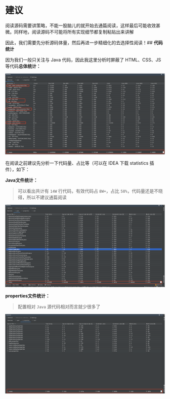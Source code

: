 # **建议**

阅读源码需要讲策略，不能一股脑儿的就开始去通篇阅读，这样最后可能收效甚微。同样地，阅读源码不可能将所有实现细节都复制粘贴出来讲解

因此，我们需要先分析源码体量，然后再进一步精细化的去选择性阅读！## **代码统计**

因为我们一般只关注与 Java 代码，因此我这里分析时屏蔽了 HTML、CSS、JS 等代码**总体统计：**

![](../images/screenshot_1594536336632.png)

在阅读之前建议先分析一下代码量、占比等（可以在 IDEA 下载 statistics 插件），如下：

**Java文件统计：**

> 可以看出共计有 `14W` 行代码，有效代码占 `8W+`，占比 `58%`，代码量还是不晓得，所以不建议通篇阅读

![](../images/screenshot_1594535990905.png)

**properties文件统计：**

> 配置相对 `Java` 源代码相对而言就少很多了

![](../images/screenshot_1594536115608.png)

